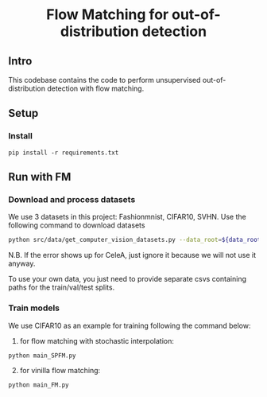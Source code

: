 <h1 align="center">Flow Matching for out-of-distribution detection</h1>


## Intro

This codebase contains the code to perform unsupervised out-of-distribution detection with flow matching.


## Setup

### Install

```pip install -r requirements.txt```

## Run with FM

### Download and process datasets
We use 3 datasets in this project: Fashionmnist, CIFAR10, SVHN. Use the following command to download datasets
```bash
python src/data/get_computer_vision_datasets.py --data_root=${data_root}
```
N.B. If the error shows up for CeleA, just ignore it because we will not use it anyway.

To use your own data, you just need to provide separate csvs containing paths for the train/val/test splits.

### Train models
We use CIFAR10 as an example for training following the command below:

1. for flow matching with stochastic interpolation:
```
python main_SPFM.py
```
2. for vinilla flow matching:
```
python main_FM.py
```   

